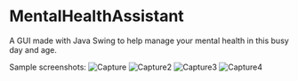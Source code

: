 # MentalHealthAssistant
A GUI made with Java Swing to help manage your mental health in this busy day and age.

Sample screenshots:
![Capture](https://user-images.githubusercontent.com/73013959/141694203-5a96cf24-d123-44ee-8b33-86dcb3f24944.PNG)
![Capture2](https://user-images.githubusercontent.com/73013959/141694205-e07a4cb0-9038-4f8a-a5dd-f7abccfc6a8c.PNG)
![Capture3](https://user-images.githubusercontent.com/73013959/141694207-847e8d29-0ed8-493e-9c99-9591c7186826.PNG)
![Capture4](https://user-images.githubusercontent.com/73013959/141694208-4119a0f9-e910-40cb-b9a4-ec9bbe30c645.PNG)
